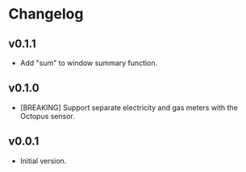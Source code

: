 # Changelog

## v0.1.1

- Add "sum" to window summary function.

## v0.1.0

- [BREAKING] Support separate electricity and gas meters with the Octopus sensor.

## v0.0.1

- Initial version.
